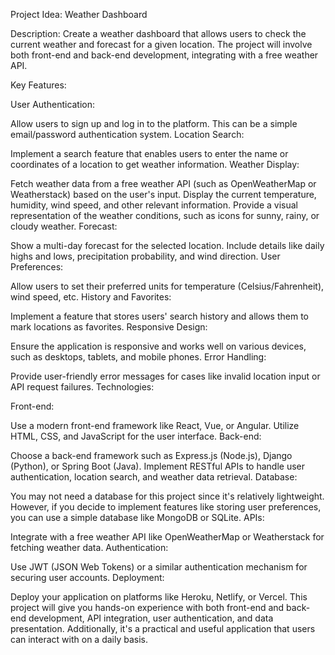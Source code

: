 Project Idea: Weather Dashboard

Description:
Create a weather dashboard that allows users to check the current weather and forecast for a given location. The project will involve both front-end and back-end development, integrating with a free weather API.

Key Features:

User Authentication:

Allow users to sign up and log in to the platform. This can be a simple email/password authentication system.
Location Search:

Implement a search feature that enables users to enter the name or coordinates of a location to get weather information.
Weather Display:

Fetch weather data from a free weather API (such as OpenWeatherMap or Weatherstack) based on the user's input.
Display the current temperature, humidity, wind speed, and other relevant information.
Provide a visual representation of the weather conditions, such as icons for sunny, rainy, or cloudy weather.
Forecast:

Show a multi-day forecast for the selected location.
Include details like daily highs and lows, precipitation probability, and wind direction.
User Preferences:

Allow users to set their preferred units for temperature (Celsius/Fahrenheit), wind speed, etc.
History and Favorites:

Implement a feature that stores users' search history and allows them to mark locations as favorites.
Responsive Design:

Ensure the application is responsive and works well on various devices, such as desktops, tablets, and mobile phones.
Error Handling:

Provide user-friendly error messages for cases like invalid location input or API request failures.
Technologies:

Front-end:

Use a modern front-end framework like React, Vue, or Angular.
Utilize HTML, CSS, and JavaScript for the user interface.
Back-end:

Choose a back-end framework such as Express.js (Node.js), Django (Python), or Spring Boot (Java).
Implement RESTful APIs to handle user authentication, location search, and weather data retrieval.
Database:

You may not need a database for this project since it's relatively lightweight. However, if you decide to implement features like storing user preferences, you can use a simple database like MongoDB or SQLite.
APIs:

Integrate with a free weather API like OpenWeatherMap or Weatherstack for fetching weather data.
Authentication:

Use JWT (JSON Web Tokens) or a similar authentication mechanism for securing user accounts.
Deployment:

Deploy your application on platforms like Heroku, Netlify, or Vercel.
This project will give you hands-on experience with both front-end and back-end development, API integration, user authentication, and data presentation. Additionally, it's a practical and useful application that users can interact with on a daily basis.
